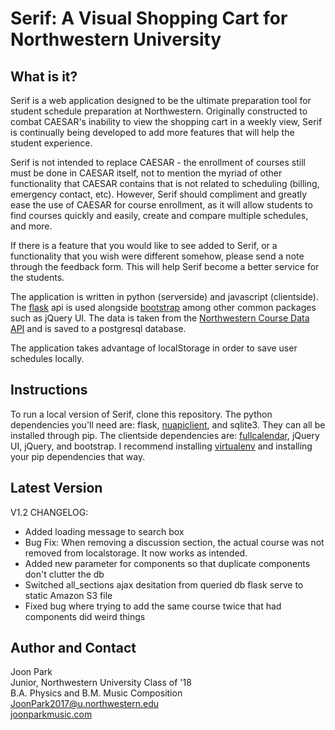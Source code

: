 # Serif: A Visual Shopping Cart for Northwestern University

What is it?
------------------------------
Serif is a web application designed to be the ultimate preparation tool for student schedule preparation at Northwestern. Originally constructed to combat CAESAR's inability to view the shopping cart in a weekly view, Serif is continually being developed to add more features that will help the student experience.

Serif is not intended to replace CAESAR - the enrollment of courses still must be done in CAESAR itself, not to mention the myriad of other functionality that CAESAR contains that is not related to scheduling (billing, emergency contact, etc). However, Serif should compliment and greatly ease the use of CAESAR for course enrollment, as it will allow students to find courses quickly and easily, create and compare multiple schedules, and more.

If there is a feature that you would like to see added to Serif, or a functionality that you wish were different somehow, please send a note through the feedback form. This will help Serif become a better service for the students.

The application is written in python (serverside) and javascript (clientside). The <a href='http://flask.pocoo.org/'>flask</a> api is used alongside <a href='http://getbootstrap.com/'>bootstrap</a> among other common packages such as jQuery UI. The data is taken from the <a href='http://developer.asg.northwestern.edu/'>Northwestern Course Data API</a> and is saved to a postgresql database.

The application takes advantage of localStorage in order to save user schedules locally.

Instructions
------------------------------
To run a local version of Serif, clone this repository. The python dependencies you'll need are: flask, <a href='https://github.com/northwesternapis/python-client'>nuapiclient</a>, and sqlite3. They can all be installed through pip. The clientside dependencies are: <a href='http://fullcalendar.io/'>fullcalendar</a>, jQuery UI, jQuery, and bootstrap. I recommend installing <a href='https://virtualenv.pypa.io/en/latest/'>virtualenv</a> and installing your pip dependencies that way.

Latest Version
------------------------------
V1.2
CHANGELOG:
<ul>
    <li>Added loading message to search box</li>
    <li>Bug Fix: When removing a discussion section, the actual course was not removed from localstorage. It now works as intended.</li>
    <li>Added new parameter for components so that duplicate components don't clutter the db</li>
    <li>Switched all_sections ajax desitation from queried db flask serve to static Amazon S3 file</li>
    <li>Fixed bug where trying to add the same course twice that had components did weird things</li>
</ul>

Author and Contact
------------------------------
Joon Park<br>
Junior, Northwestern University Class of '18<br>
B.A. Physics and B.M. Music Composition<br>
JoonPark2017@u.northwestern.edu<br>
<a href='http://joonparkmusic.com'>joonparkmusic.com</a>
